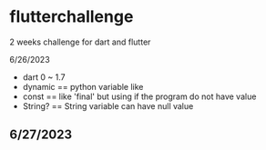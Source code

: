 # flutterchallenge

2 weeks challenge for dart and flutter

6/26/2023 
- dart 0 ~ 1.7
- dynamic == python variable like
- const == like 'final' but using if the program do not have value
- String? == String variable can have null value

6/27/2023
- 